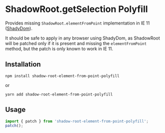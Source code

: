 # ShadowRoot.getSelection Polyfill

Provides missing `ShadowRoot.elementFromPoint` implementation in IE 11 ([ShadyDom](https://github.com/webcomponents/shadydom/issues/141)).

It should be safe to apply in any browser using ShadyDom, as ShadowRoot will be patched only if it is present and missing the `elementFromPoint` method, but the patch is only known to work in IE 11.

## Installation

```
npm install shadow-root-element-from-point-polyfill
```

or

```
yarn add shadow-root-element-from-point-polyfill
```

## Usage

```js
import { patch } from 'shadow-root-element-from-point-polyfill';
patch();
```
